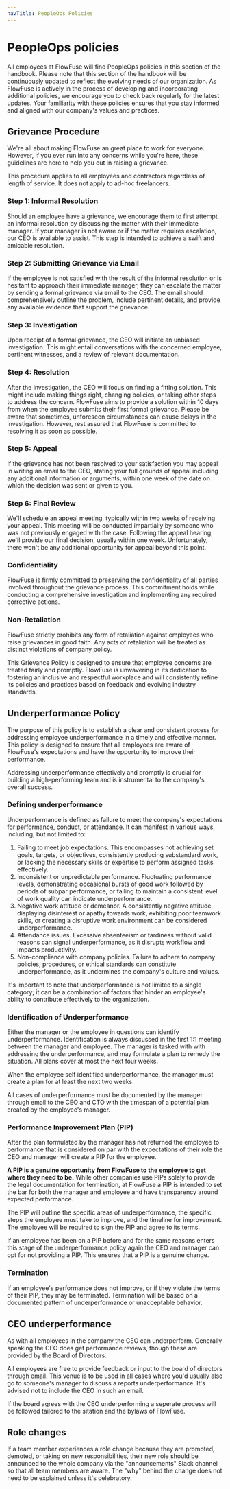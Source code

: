 ```yaml
---
navTitle: PeopleOps Policies
---
```


# PeopleOps policies

All employees at FlowFuse will find PeopleOps policies in this section of the handbook. Please note that this section of the handbook will be continuously updated to reflect the evolving needs of our organization. As FlowFuse is actively in the process of developing and incorporating additional policies, we encourage you to check back regularly for the latest updates. Your familiarity with these policies ensures that you stay informed and aligned with our company's values and practices.

## Grievance Procedure

We're all about making FlowFuse an great place to work for everyone. However, if you ever run into any concerns while you're here, these guidelines are here to help you out in raising a grievance. 

This procedure applies to all employees and contractors regardless of length of service. It does not apply to ad-hoc freelancers.

### Step 1: Informal Resolution

Should an employee have a grievance, we encourage them to first attempt an informal resolution by discussing the matter with their immediate manager. If your manager is not aware or if the matter requires escalation, our CEO is available to assist. This step is intended to achieve a swift and amicable resolution.

### Step 2: Submitting Grievance via Email

If the employee is not satisfied with the result of the informal resolution or is hesitant to approach their immediate manager, they can escalate the matter by sending a formal grievance via email to the CEO. The email should comprehensively outline the problem, include pertinent details, and provide any available evidence that support the grievance.

### Step 3: Investigation

Upon receipt of a formal grievance, the CEO will initiate an unbiased investigation. This might entail conversations with the concerned employee, pertinent witnesses, and a review of relevant documentation.

### Step 4: Resolution

After the investigation, the CEO will focus on finding a fitting solution. This might include making things right, changing policies, or taking other steps to address the concern. FlowFuse aims to provide a solution within 10 days from when the employee submits their first formal grievance. Please be aware that sometimes, unforeseen circumstances can cause delays in the investigation. However, rest assured that FlowFuse is committed to resolving it as soon as possible.

### Step 5: Appeal

If the grievance has not been resolved to your satisfaction you may appeal in
writing an email to the CEO, stating your full grounds of appeal including any
additional information or arguments, within one week of the date on which the
decision was sent or given to you.

### Step 6: Final Review

We'll schedule an appeal meeting, typically within two weeks of receiving your appeal. This meeting will be conducted impartially by someone who was not previously engaged with the case. Following the appeal hearing, we'll provide our final decision, usually within one week. Unfortunately, there won't be any additional opportunity for appeal beyond this point.

### Confidentiality

FlowFuse is firmly committed to preserving the confidentiality of all parties involved throughout the grievance process. This commitment holds while conducting a comprehensive investigation and implementing any required corrective actions.

### Non-Retaliation

FlowFuse strictly prohibits any form of retaliation against employees who raise grievances in good faith. Any acts of retaliation will be treated as distinct violations of company policy.

This Grievance Policy is designed to ensure that employee concerns are treated fairly and promptly. FlowFuse is unwavering in its dedication to fostering an inclusive and respectful workplace and will consistently refine its policies and practices based on feedback and evolving industry standards.

## Underperformance Policy

The purpose of this policy is to establish a clear and consistent process for
addressing employee underperformance in a timely and effective manner. This
policy is designed to ensure that all employees are aware of FlowFuse's
expectations and have the opportunity to improve their performance.

Addressing underperformance effectively and promptly is crucial for building
a high-performing team and is instrumental to the company's overall success.

### Defining underperformance

Underperformance is defined as failure to meet the company's expectations for performance, conduct, or attendance. It can manifest in various ways, including, but not limited to:

1. Failing to meet job expectations. This encompasses not achieving set goals,
targets, or objectives, consistently producing substandard work, or lacking the
necessary skills or expertise to perform assigned tasks effectively.
1. Inconsistent or unpredictable performance. Fluctuating performance levels,
demonstrating occasional bursts of good work followed by periods of subpar
performance, or failing to maintain a consistent level of work quality can
indicate underperformance.
1. Negative work attitude or demeanor. A consistently negative attitude,
displaying disinterest or apathy towards work, exhibiting poor teamwork skills,
or creating a disruptive work environment can be considered underperformance.
1. Attendance issues. Excessive absenteeism or tardiness without valid reasons
can signal underperformance, as it disrupts workflow and impacts productivity.
1. Non-compliance with company policies. Failure to adhere to company policies,
procedures, or ethical standards can constitute underperformance, as it
undermines the company's culture and values.

It's important to note that underperformance is not limited to a single category;
it can be a combination of factors that hinder an employee's ability to
contribute effectively to the organization.

### Identification of Underperformance

Either the manager or the employee in questions can identify underperformance.
Identification is always discussed in the first 1:1 meeting between the manager
and employee.
The manager is tasked with with addressing the underperformance, and may
formulate a plan to remedy the situation. All plans cover at most the next
four weeks.

When the employee self identified underperformance, the manager must create a
plan for at least the next two weeks.

All cases of underperformance must be documented by the manager through email to
the CEO and CTO with the timespan of a potential plan created by the employee's
manager.

### Performance Improvement Plan (PIP)

After the plan formulated by the manager has not returned the employee to performance
that is considered on par with the expectations of their role the CEO and manager
will create a PIP for the employee.

**A PIP is a genuine opportunity from FlowFuse to the employee to get where they need to be.** While other companies
use PIPs solely to provide the legal documentation for termination, at FlowFuse a
PIP is intended to set the bar for both the manager and employee and have transparency
around expected performance.

The PIP will outline the specific areas of underperformance, the specific steps
the employee must take to improve, and the timeline for improvement. The employee
will be required to sign the PIP and agree to its terms.

If an employee has been on a PIP before and for the same reasons enters this stage
of the underperformance policy again the CEO and manager can opt for not providing
a PIP. This ensures that a PIP is a genuine change.

### Termination

If an employee's performance does not improve, or if they violate the terms of
their PIP, they may be terminated. Termination will be based on a documented
pattern of underperformance or unacceptable behavior.

## CEO underperformance

As with all employees in the company the CEO can underperform. Generally speaking
the CEO does get performance reviews, though these are provided by the Board of
Directors.

All employees are free to provide feedback or input to the board of directors
through email. This venue is to be used in all cases where you'd usually also go to someone's manager
to discuss a reports underperformance. It's advised not to include the CEO in such an email.

If the board agrees with the CEO underperforming a seperate process will be followed
tailored to the sitation and the bylaws of FlowFuse.

## Role changes

If a team member experiences a role change because they are promoted, demoted, or taking on new responsibilities, their new role should be announced to the whole company via the "announcements" Slack channel so that all team members are aware. The "why" behind the change does not need to be explained unless it's celebratory.
